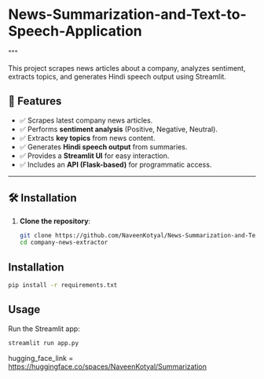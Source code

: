 # News-Summarization-and-Text-to-Speech-Application
 """


This project scrapes news articles about a company, analyzes sentiment, extracts topics, and generates Hindi speech output using Streamlit.

## 🚀 Features
- ✅ Scrapes latest company news articles.
- ✅ Performs **sentiment analysis** (Positive, Negative, Neutral).
- ✅ Extracts **key topics** from news content.
- ✅ Generates **Hindi speech output** from summaries.
- ✅ Provides a **Streamlit UI** for easy interaction.
- ✅ Includes an **API (Flask-based)** for programmatic access.

---

## 🛠 Installation

1. **Clone the repository**:
   ```bash
   git clone https://github.com/NaveenKotyal/News-Summarization-and-Text-to-Speech-Application.git
   cd company-news-extractor


## Installation
```bash
pip install -r requirements.txt
```

## Usage
Run the Streamlit app:
```bash
streamlit run app.py
```

hugging_face_link = https://huggingface.co/spaces/NaveenKotyal/Summarization


